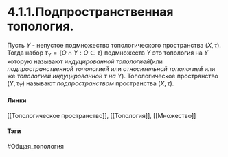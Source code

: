 # 4.1.1.Подпространственная топология.
Пусть $Y$ - непустое подмножество топологического пространства $(X,\tau)$. Тогда набор $\tau_{Y}=\{O\cap Y:O\in\tau\}$ подмножеств $Y$ это топология на $Y$ которую называют *индуцированной топологией*(или *подпространственной топологией* или *относительной топологией* или же *топологией индуцированной $\tau$ на $Y$*). Топологическое пространство $(Y,\tau_{Y})$ называют *подпространством* пространства $(X,\tau)$.
#### Линки
[[Топологическое пространство]],
[[Топология]],
[[Множество]]
#### Тэги 
 #Общая_топология